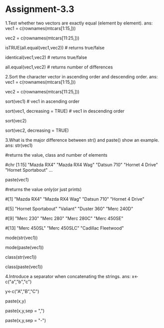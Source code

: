 # Assignment-3.3

1.Test whether two vectors are exactly equal (element by element). ans:
vec1 = c(rownames(mtcars[1:15,]))

vec2 = c(rownames(mtcars[11:25,]))

isTRUE(all.equal(vec1,vec2)) # returns true/false

identical(vec1,vec2) # returns true/false

all.equal(vec1,vec2) # returns number of differences

2.Sort the character vector in ascending order and descending order. ans:
vec1 = c(rownames(mtcars[1:15,]))

vec2 = c(rownames(mtcars[11:25,]))

sort(vec1) # vec1 in ascending order

sort(vec1, decreasing = TRUE) # vec1 in descending order

sort(vec2)

sort(vec2, decreasing = TRUE)

3.What is the major difference between str() and paste() show an example. ans:
str(vec1)

#returns the value, class and number of elements

#chr [1:15] "Mazda RX4" "Mazda RX4 Wag" "Datsun 710" "Hornet 4 Drive" "Hornet Sportabout" ...

paste(vec1)

#returns the value only(or just prints)

#[1] "Mazda RX4" "Mazda RX4 Wag" "Datsun 710" "Hornet 4 Drive"

#[5] "Hornet Sportabout" "Valiant" "Duster 360" "Merc 240D"

#[9] "Merc 230" "Merc 280" "Merc 280C" "Merc 450SE"

#[13] "Merc 450SL" "Merc 450SLC" "Cadillac Fleetwood"

mode(str(vec1))

mode(paste(vec1))

class(str(vec1))

class(paste(vec1))

4.Introduce a separator when concatenating the strings. ans:
x<-c("a","b","c")

y<-c("A","B","C")

paste(x,y)

paste(x,y,sep = ",")

paste(x,y,sep = "-")
